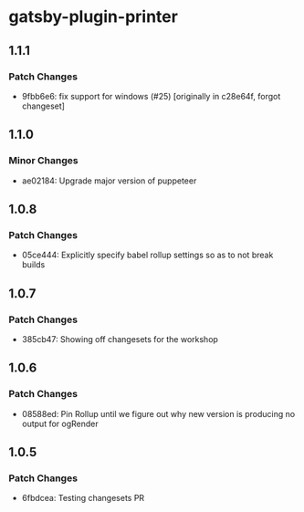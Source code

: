 # gatsby-plugin-printer

## 1.1.1

### Patch Changes

- 9fbb6e6: fix support for windows (#25) [originally in c28e64f, forgot changeset]

## 1.1.0

### Minor Changes

- ae02184: Upgrade major version of puppeteer

## 1.0.8

### Patch Changes

- 05ce444: Explicitly specify babel rollup settings so as to not break builds

## 1.0.7

### Patch Changes

- 385cb47: Showing off changesets for the workshop

## 1.0.6

### Patch Changes

- 08588ed: Pin Rollup until we figure out why new version is producing no output for ogRender

## 1.0.5

### Patch Changes

- 6fbdcea: Testing changesets PR
